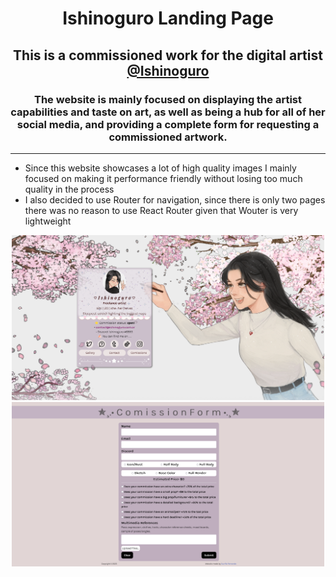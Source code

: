 <div align='center'>
  <h1>Ishinoguro Landing Page</h1>
  <h2>This is a commissioned work for the digital artist <a target="_blank" href="https://twitter.com/ishinoguro">@Ishinoguro</a></h2>
  <h3>The website is mainly focused on displaying the artist capabilities and taste on art, as well as being a hub for all of her social media, and providing a complete form for        requesting a commissioned artwork.</h3>
  <hr />
</div>

<div>
  <ul>
    <li>Since this website showcases a lot of high quality images I mainly focused on making it performance friendly without losing too much quality in the process</li>
    <li>I also decided to use Router for navigation, since there is only two pages there was no reason to use React Router given that Wouter is very lightweight</li>
  </ul>
  <div align="center">
    <img src="https://github.com/FerOuvina/Ishinoguro-Landing-Page/blob/master/src/assets/images/screenshot.png" width="500px" />
    <img src="https://github.com/FerOuvina/Ishinoguro-Landing-Page/blob/master/src/assets/images/screenshot1.png" width="500px" />
  </div>
</div>
